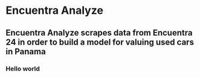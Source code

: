 # Encuentra Analyze
## Encuentra Analyze scrapes data from Encuentra 24 in order to build a model for valuing used cars in Panama
### Hello world
